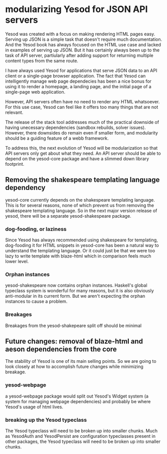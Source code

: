 # modularizing Yesod for JSON API servers

Yesod was created with a focus on making rendering HTML pages easy.
Serving up JSON is a simple task that doesn't require much documentation.
And the Yesod book has always focused on the HTML use case and lacked in examples of serving up JSON.
But it has certainly always been up to the task of API server, partiularly after adding support for returning multiple content types from the same route.

I have always used Yesod for applications that serve JSON data to an API client or a single-page browser application.
The fact that Yesod can intelligently manage web page dependecies has been a nice bonus for using it to render a homepage, a landing page, and the initial page of a single-page web application.

However, API servers often have no need to render any HTML whatsoever.
For this use case, Yesod can feel like it offers too many things that are not relevant.

The release of the stack tool addresses much of the practical downside of having unecessary dependencies (sandbox rebuilds, solver issues). However, there downsides do remain even if smaller form, and modularity should be a guiding feature of a webb framework.

To address this, the next evolution of Yesod will be modularization so that API servers only get about what they need. An API server should be able to depend on the yesod-core package and have a slimmed down library footprint.


## Removing the shakespeare templating language dependency

yesod-core currently depends on the shakespeare templating language.
This is for several reasons, none of which prevent us from removing the shakespeare templating language.
So in the next major version release of yesod, there will be a separate yesod-shakespeare package.

###  dog-fooding, or laziness

Since Yesod has always recommended using shakespeare for templating, dog-fooding it for HTML snippets in yesod-core has been a natural way to understand the templating language.
Or it could just be that we were too lazy to write template with blaze-html which in comparison feels much lower level.

### Orphan instances

yesod-shakespeare now contains orphan instances. Haskell's global typeclass system is wonderful for many reasons, but it is also obviously anti-modular in its current form.
But we aren't expecting the orphan instances to cause a problem.

### Breakages

Breakages from the yesod-shakepeare split off should be minimal


## Future changes: removal of blaze-html and aeson dependencies from the core

The stability of Yesod is one of its main selling points.
So we are going to look closely at how to accomplish future changes while minimizing breakage.

### yesod-webpage

a yesod-webpage package would split out Yesod's Widget system (a system for managing webpage dependencies) and probably be where Yesod's usage of html lives.

### breaking up the Yesod typeclass

The Yesod typeclass will need to be broken up into smaller chunks. Much as YesodAuth and YesodPersist are configuration typeclasses present in other packages, the Yesod typeclass will need to be broken up into smaller chunks.
